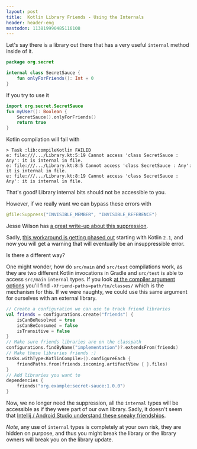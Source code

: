```yaml
---
layout: post
title:  Kotlin Library Friends - Using the Internals
header: header-eng
mastodon: 113819990485116108
---
```


Let's say there is a library out there that has a very useful `internal` method inside of it.

```kotlin
package org.secret

internal class SecretSauce {
    fun onlyForFriends(): Int = 0
}
```

If you try to use it
```kotlin
import org.secret.SecretSauce
fun myUser(): Boolean {
    SecretSauce().onlyForFriends()
    return true
}
```

Kotlin compilation will fail with
```
> Task :lib:compileKotlin FAILED
e: file:///.../Library.kt:5:19 Cannot access 'class SecretSauce : Any': it is internal in file.
e: file:///.../Library.kt:8:5 Cannot access 'class SecretSauce : Any': it is internal in file.
e: file:///.../Library.kt:8:19 Cannot access 'class SecretSauce : Any': it is internal in file.
```

That's good! Library internal bits should not be accessible to you.

However, if we really want we can bypass these errors with
```kotlin
@file:Suppress("INVISIBLE_MEMBER", "INVISIBLE_REFERENCE")
```
Jesse Wilson has [a great write-up about this suppression](https://publicobject.com/2024/01/30/internal-visibility/).

Sadly, [this workaround is getting phased out](https://youtrack.jetbrains.com/issue/KT-60866) starting with
Kotlin `2.1`, and now you will get a warning that will eventually be an insuppressible error.

Is there a different way?

One might wonder, how do `src/main` and `src/test` compilations work, as they are two different Kotlin invocations in
Gradle and `src/test` is able to access `src/main` `internal` types. If you look [at the compiler argument options](https://github.com/JetBrains/kotlin/blob/2.1.0/compiler/cli/cli-common/src/org/jetbrains/kotlin/cli/common/arguments/K2JVMCompilerArguments.kt#L520)
you'll find `-Xfriend-paths=path/to/classes/` which is the mechanism for this. If we were naughty, we could use this
same argument for ourselves with an external library.

```kotlin
// Create a configuration we can use to track friend libraries
val friends = configurations.create("friends") {
    isCanBeResolved = true
    isCanBeConsumed = false
    isTransitive = false
}
// Make sure friends libraries are on the classpath
configurations.findByName("implementation")?.extendsFrom(friends)
// Make these libraries friends :) 
tasks.withType<KotlinCompile>().configureEach {
    friendPaths.from(friends.incoming.artifactView { }.files)
}
// Add libraries you want to 
dependencies {
    friends("org.example:secret-sauce:1.0.0")
}
```

Now, we no longer need the suppression, all the `internal` types will be accessible as if they were part of our own
library. Sadly, it doesn't seem that [Intellij / Android Studio understand these sneaky friendships](https://youtrack.jetbrains.com/issue/KTIJ-31881).

*Note*, any use of `internal` types is completely at your own risk, they are hidden on purpose, and thus you might break
the library or the library owners will break you on the library update.
